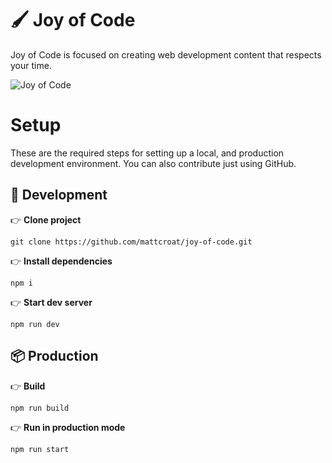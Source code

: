 # 🖌 Joy of Code

Joy of Code is focused on creating web development content that respects your time.

![Joy of Code](https://i.imgur.com/Oot9c8Z.png)

# Setup

These are the required steps for setting up a local, and production development environment. You can also contribute just using GitHub.

## 🔧 Development

👉 **Clone project**

```shell
git clone https://github.com/mattcroat/joy-of-code.git
```

👉 **Install dependencies**

```shell
npm i
```

👉 **Start dev server**

```shell
npm run dev
```

## 📦 Production

👉 **Build**

```shell
npm run build
```

👉 **Run in production mode**

```shell
npm run start
```
